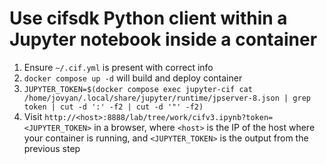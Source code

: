 # Use cifsdk Python client within a Jupyter notebook inside a container

1. Ensure `~/.cif.yml` is present with correct info
2. `docker compose up -d` will build and deploy container
3. `JUPYTER_TOKEN=$(docker compose exec jupyter-cif cat /home/jovyan/.local/share/jupyter/runtime/jpserver-8.json | grep token | cut -d ':' -f2 | cut -d '"' -f2)`
4. Visit `http://<host>:8888/lab/tree/work/cifv3.ipynb?token=<JUPYTER_TOKEN>` in a browser, where `<host>` is the IP of the host where your container is running, and `<JUPYTER_TOKEN>` is the output from the previous step
